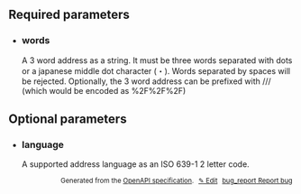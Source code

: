 <!--- This is a generated file, do not edit! -->
<!--- [START woosmap_http_parameters_237what3wordsconvert-to-address] -->
<h2 id="required-parameters">Required parameters</h2>

-   <h3 class="parameter-name" id="words">words</h3>

    A 3 word address as a string. It must be three words separated with dots or a japanese middle dot character (・). Words separated by spaces will be rejected. Optionally, the 3 word address can be prefixed with /// (which would be encoded as %2F%2F%2F)

<h2 id="optional-parameters">Optional parameters</h2>

-   <h3 class="parameter-name" id="language">language</h3>

    A supported address language as an ISO 639-1 2 letter code.


<p style="text-align: right; font-size: smaller;">Generated from the <a data-label="openapi-github" href="https://github.com/woosmap/openapi-specification" title="Woosmap OpenAPI Specification" class="external">OpenAPI specification</a>.
<a data-label="openapi-github-woosmap-http-parameters-237what3wordsconvert-to-address" data-action="edit" style="margin-left: 5px;" href="https://github.com/woosmap/openapi-specification/tree/main/specification/parameters" title="Edit on GitHub">✎ Edit</a>
<a data-label="openapi-github-woosmap-http-parameters-237what3wordsconvert-to-address" data-action="bug" style="margin-left: 5px;" href="https://github.com/woosmap/openapi-specification/issues/new?assignees=&labels=type%3A+bug%2C+triage+me&template=bug_report.md&title=[parameters] Bug - /237/what3words/convert-to-address" title="File bug for parameters on GitHub"><span class="material-icons">bug_report</span> Report bug</a>
</p>

<!--- [END woosmap_http_parameters_237what3wordsconvert-to-address] -->